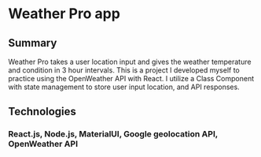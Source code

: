 # Weather Pro app

## Summary
Weather Pro takes a user location input and gives the weather temperature and condition in 3 hour intervals. This is a project I developed myself to practice using the OpenWeather API with React. I utilize a Class Component with state management to store user input location, and API responses.

## Technologies
### React.js, Node.js, MaterialUI, Google geolocation API, OpenWeather API
